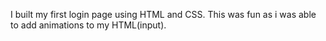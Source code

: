 I built my first login page using HTML and CSS.
This was fun as i was able to add animations to my HTML(input).
